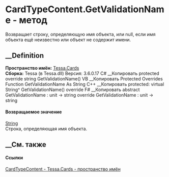 # CardTypeContent.GetValidationName - метод
Возвращает строку, определяющую имя объекта, или null, если имя объекта ещё
неизвестно или объект не содержит имени.
## __Definition
 **Пространство имён:** [Tessa.Cards](N_Tessa_Cards.htm)  
 **Сборка:** Tessa (в Tessa.dll) Версия: 3.6.0.17
C# __Копировать
     protected override string GetValidationName()
VB __Копировать
     Protected Overrides Function GetValidationName As String
C++ __Копировать
     protected:
    virtual String^ GetValidationName() override
F# __Копировать
     abstract GetValidationName : unit -> string 
    override GetValidationName : unit -> string 
#### Возвращаемое значение
[String](https://learn.microsoft.com/dotnet/api/system.string)  
Строка, определяющая имя объекта.
##  __См. также
#### Ссылки
[CardTypeContent - ](T_Tessa_Cards_CardTypeContent.htm)
[Tessa.Cards - пространство имён](N_Tessa_Cards.htm)
